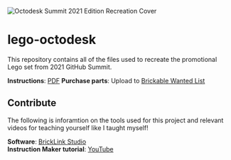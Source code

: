 ![Octodesk Summit 2021 Edition Recreation Cover](https://user-images.githubusercontent.com/2089743/232366184-9c6ed7a2-44d7-42f4-befc-d6838b2c9847.png)

# lego-octodesk

This repository contains all of the files used to recreate the promotional Lego set from 2021 GitHub Summit.

**Instructions**: [PDF](/lego-octodesk-instructions.pdf)
**Purchase parts**: Upload []() to [Brickable Wanted List](https://www.bricklink.com/v2/wanted/upload.page)

## Contribute

The following is inforamtion on the tools used for this project and relevant videos for teaching yourself like I taught myself!

**Software**: [BrickLink Studio](https://www.bricklink.com/v3/studio/download.page) <br />
**Instruction Maker tutorial**: [YouTube](https://www.youtube.com/watch?v=5RnBxLSYEdg&ab_channel=BooneBuilds)
